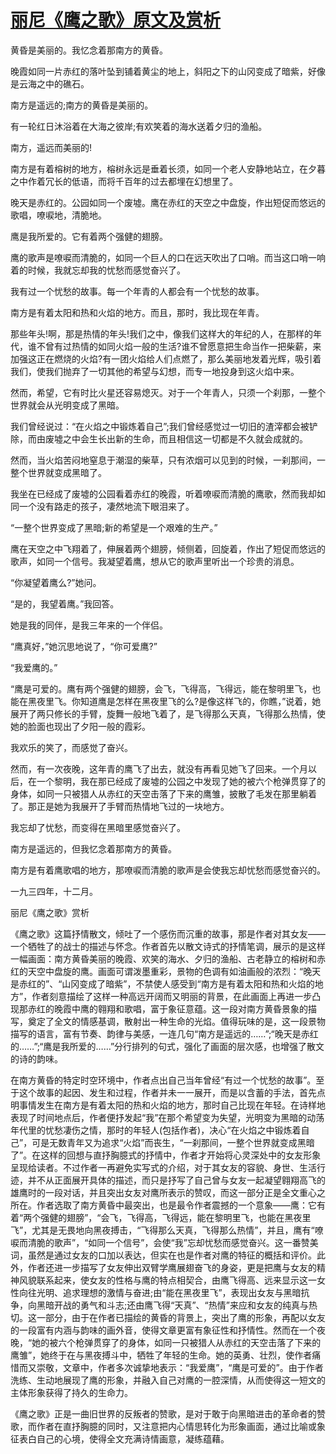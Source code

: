 # [丽尼《鹰之歌》原文及赏析](https://www.vrrw.net/wx/10753.html)

黄昏是美丽的。我忆念着那南方的黄昏。

晚霞如同一片赤红的落叶坠到铺着黄尘的地上，斜阳之下的山冈变成了暗紫，好像是云海之中的礁石。

南方是遥远的;南方的黄昏是美丽的。

有一轮红日沐浴着在大海之彼岸;有欢笑着的海水送着夕归的渔船。

南方，遥远而美丽的!

南方是有着榕树的地方，榕树永远是垂着长须，如同一个老人安静地站立，在夕暮之中作着冗长的低语，而将千百年的过去都埋在幻想里了。

晚天是赤红的。公园如同一个废墟。鹰在赤红的天空之中盘旋，作出短促而悠远的歌唱，嘹唳地，清脆地。

鹰是我所爱的。它有着两个强健的翅膀。

鹰的歌声是嘹唳而清脆的，如同一个巨人的口在远天吹出了口哨。而当这口哨一响着的时候，我就忘却我的忧愁而感觉奋兴了。

我有过一个忧愁的故事。每一个年青的人都会有一个忧愁的故事。

南方是有着太阳和热和火焰的地方。而且，那时，我比现在年青。

那些年头!啊，那是热情的年头!我们之中，像我们这样大的年纪的人，在那样的年代，谁不曾有过热情的如同火焰一般的生活?谁不曾愿意把生命当作一把柴薪，来加强这正在燃烧的火焰?有一团火焰给人们点燃了，那么美丽地发着光辉，吸引着我们，使我们抛弃了一切其他的希望与幻想，而专一地投身到这火焰中来。

然而，希望，它有时比火星还容易熄灭。对于一个年青人，只须一个刹那，一整个世界就会从光明变成了黑暗。

我们曾经说过：“在火焰之中锻炼着自己”;我们曾经感觉过一切旧的渣滓都会被铲除，而由废墟之中会生长出新的生命，而且相信这一切都是不久就会成就的。

然而，当火焰苦闷地窒息于潮湿的柴草，只有浓烟可以见到的时候，一刹那间，一整个世界就变成黑暗了。

我坐在已经成了废墟的公园看着赤红的晚霞，听着嘹唳而清脆的鹰歌，然而我却如同一个没有路走的孩子，凄然地流下眼泪来了。

“一整个世界变成了黑暗;新的希望是一个艰难的生产。”

鹰在天空之中飞翔着了，伸展着两个翅膀，倾侧着，回旋着，作出了短促而悠远的歌声，如同一个信号。我凝望着鹰，想从它的歌声里听出一个珍贵的消息。

“你凝望着鹰么?”她问。

“是的，我望着鹰。”我回答。

她是我的同伴，是我三年来的一个伴侣。

“鹰真好，”她沉思地说了，“你可爱鹰?”

“我爱鹰的。”

“鹰是可爱的。鹰有两个强健的翅膀，会飞，飞得高，飞得远，能在黎明里飞，也能在黑夜里飞。你知道鹰是怎样在黑夜里飞的么?是像这样飞的，你瞧，”说着，她展开了两只修长的手臂，旋舞一般地飞着了，是飞得那么天真，飞得那么热情，使她的脸面也现出了夕阳一般的霞彩。

我欢乐的笑了，而感觉了奋兴。

然而，有一次夜晚，这年青的鹰飞了出去，就没有再看见她飞了回来。一个月以后，在一个黎明，我在那已经成了废墟的公园之中发现了她的被六个枪弹贯穿了的身体，如同一只被猎人从赤红的天空击落了下来的鹰雏，披散了毛发在那里躺着了。那正是她为我展开了手臂而热情地飞过的一块地方。

我忘却了忧愁，而变得在黑暗里感觉奋兴了。

南方是遥远的，但我忆念着那南方的黄昏。

南方是有着鹰歌唱的地方，那嘹唳而清脆的歌声是会使我忘却忧愁而感觉奋兴的。

一九三四年，十二月。



丽尼《鹰之歌》赏析

《鹰之歌》这篇抒情散文，倾吐了一个感伤而沉重的故事，那是作者对其女友——一个牺牲了的战士的描述与怀念。作者首先以散文诗式的抒情笔调，展示的是这样一幅画面：南方黄昏美丽的晚霞、欢笑的海水、夕归的渔船、古老静立的榕树和赤红的天空中盘旋的鹰。画面可谓泼墨重彩，景物的色调有如油画般的浓烈：“晚天是赤红的”、“山冈变成了暗紫”，不禁使人感受到“南方是有着太阳和热和火焰的地方”，作者刻意描绘了这样一种高远开阔而又明丽的背景，在此画面上再进一步凸现那赤红的晚霞中鹰的翱翔和歌唱，富于象征意蕴。这一段对南方黄昏景象的描写，奠定了全文的情感基调，散射出一种生命的光焰。值得玩味的是，这一段景物描写的语言，富有节奏、韵律与美感，一连几句“南方是遥远的……”;“晚天是赤红的……”;“鹰是我所爱的……”分行排列的句式，强化了画面的层次感，也增强了散文的诗的韵味。

在南方黄昏的特定时空环境中，作者点出自己当年曾经“有过一个忧愁的故事”。至于这个故事的起因、发生和过程，作者并未一一展开，而是以含蓄的手法，首先点明事情发生在南方是有着太阳的热和火焰的地方，那时自己比现在年轻。在诗样地表现了时间地点后，作者便抒发起“我”在那个希望变为失望，光明变为黑暗的动荡年代里的忧愁凄伤之情，那时的年轻人(包括作者)，决心“在火焰之中锻炼着自己”，可是无数青年又为追求“火焰”而丧生，“一刹那间，一整个世界就变成黑暗了”。在这样的回想与直抒胸臆式的抒情中，作者才开始将心灵深处中的女友形象呈现给读者。不过作者一再避免实写式的介绍，对于其女友的容貌、身世、生活行迹，并不从正面展开具体的描述，而只是抒写了自己曾与女友一起凝望翱翔高飞的雄鹰时的一段对话，并且突出女友对鹰所表示的赞叹，而这一部分正是全文重心之所在。作者选取了南方黄昏中最突出，也是最令作者震撼的一个意象——鹰：它有着“两个强健的翅膀”，“会飞，飞得高，飞得远，能在黎明里飞，也能在黑夜里飞”，尤其是无畏地向黑夜搏击，“飞得那么天真，飞得那么热情”，并且，鹰有“嘹唳而清脆的歌声”，“如同一个信号”，会使“我”忘却忧愁而感觉奋兴。这一番赞美词，虽然是通过女友的口加以表达，但实在也是作者对鹰的特征的概括和评价。此外，作者还进一步描写了女友伸出双臂学鹰展翅奋飞的身姿，更是把鹰与女友的精神风貌联系起来，使女友的性格与鹰的特点相契合，由鹰飞得高、远来显示这一女性向往光明、追求理想的激情与奋进;由“能在黑夜里飞”，表现出女友与黑暗抗争，向黑暗开战的勇气和斗志;还由鹰飞得“天真”、“热情”来应和女友的纯真与热切。这一部分，由于在作者已描绘的黄昏的背景上，突出了鹰的形象，再配以女友的一段富有内涵与韵味的画外音，使得文章更富有象征性和抒情性。然而在一个夜晚，“她的被六个枪弹贯穿了的身体，如同一只被猎人从赤红的天空击落了下来的鹰雏”，她终于在与黑夜搏斗中，牺牲了年轻的生命。她的英勇、壮烈，使作者痛惜而又崇敬，文章中，作者多次诚挚地表示：“我爱鹰”，“鹰是可爱的”。由于作者洗练、生动地展现了鹰的形象，并融入自己对鹰的一腔深情，从而使得这一短文的主体形象获得了持久的生命力。

《鹰之歌》正是一曲旧世界的反叛者的赞歌，是对于敢于向黑暗进击的革命者的赞歌，而作者在直抒胸臆的同时，又注意把内心情思转化为形象画面，通过比喻或象征表白自己的心境，使得全文充满诗情画意，凝练蕴藉。

